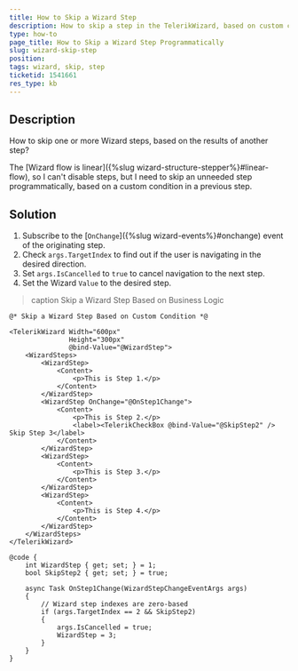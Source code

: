 ```yaml
---
title: How to Skip a Wizard Step
description: How to skip a step in the TelerikWizard, based on custom condition from another step?
type: how-to
page_title: How to Skip a Wizard Step Programmatically
slug: wizard-skip-step
position:
tags: wizard, skip, step
ticketid: 1541661
res_type: kb
---
```


## Description

How to skip one or more Wizard steps, based on the results of another step?

The [Wizard flow is linear]({%slug wizard-structure-stepper%}#linear-flow), so I can't disable steps, but I need to skip an unneeded step programmatically, based on a custom condition in a previous step.

## Solution

1. Subscribe to the [`OnChange`]({%slug wizard-events%}#onchange) event of the originating step.
1. Check `args.TargetIndex` to find out if the user is navigating in the desired direction.
1. Set `args.IsCancelled` to `true` to cancel navigation to the next step.
1. Set the Wizard `Value` to the desired step.

>caption Skip a Wizard Step Based on Business Logic

````CSHTML
@* Skip a Wizard Step Based on Custom Condition *@

<TelerikWizard Width="600px"
               Height="300px"
               @bind-Value="@WizardStep">
    <WizardSteps>
        <WizardStep>
            <Content>
                <p>This is Step 1.</p>
            </Content>
        </WizardStep>
        <WizardStep OnChange="@OnStep1Change">
            <Content>
                <p>This is Step 2.</p>
                <label><TelerikCheckBox @bind-Value="@SkipStep2" /> Skip Step 3</label>
            </Content>
        </WizardStep>
        <WizardStep>
            <Content>
                <p>This is Step 3.</p>
            </Content>
        </WizardStep>
        <WizardStep>
            <Content>
                <p>This is Step 4.</p>
            </Content>
        </WizardStep>
    </WizardSteps>
</TelerikWizard>

@code {
    int WizardStep { get; set; } = 1;
    bool SkipStep2 { get; set; } = true;

    async Task OnStep1Change(WizardStepChangeEventArgs args)
    {
        // Wizard step indexes are zero-based
        if (args.TargetIndex == 2 && SkipStep2)
        {
            args.IsCancelled = true;
            WizardStep = 3;
        }
    }
}
````
